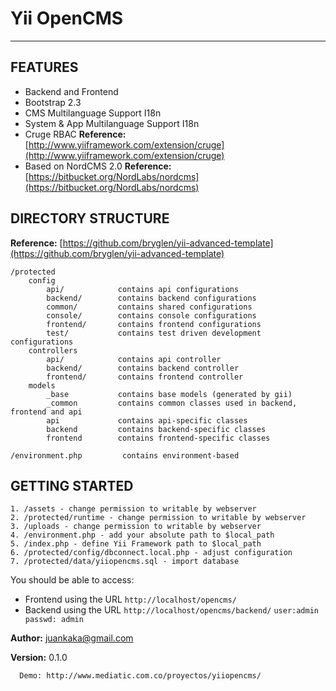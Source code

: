 # Yii OpenCMS #
-------------------

FEATURES
-------------------
* Backend and Frontend
* Bootstrap 2.3
* CMS Multilanguage Support I18n
* System & App Multilanguage Support I18n
* Cruge RBAC **Reference:** [http://www.yiiframework.com/extension/cruge](http://www.yiiframework.com/extension/cruge)
* Based on NordCMS 2.0 **Reference:** [https://bitbucket.org/NordLabs/nordcms](https://bitbucket.org/NordLabs/nordcms)


DIRECTORY STRUCTURE
-------------------
**Reference:** [https://github.com/bryglen/yii-advanced-template](https://github.com/bryglen/yii-advanced-template)

```
/protected
    config
        api/            contains api configurations
        backend/        contains backend configurations
        common/         contains shared configurations
        console/        contains console configurations
        frontend/       contains frontend configurations
        test/           contains test driven development configurations
    controllers
        api/            contains api controller
        backend/        contains backend controller
        frontend/       contains frontend controller
    models
        _base           contains base models (generated by gii)
        _common         contains common classes used in backend, frontend and api
        api             contains api-specific classes
        backend         contains backend-specific classes
        frontend        contains frontend-specific classes

/environment.php         contains environment-based
```

GETTING STARTED
---------------

    1. /assets - change permission to writable by webserver
    2. /protected/runtime - change permission to writable by webserver
    3. /uploads - change permission to writable by webserver
    4. /environment.php - add your absolute path to $local_path
    5. /index.php - define Yii Framework path to $local_path
    6. /protected/config/dbconnect.local.php - adjust configuration
    7. /protected/data/yiiopencms.sql - import database

You should be able to access:

* Frontend using the URL `http://localhost/opencms/`
* Backend using the URL `http://localhost/opencms/backend/` `user:admin passwd: admin`

**Author:** juankaka@gmail.com

**Version:** 0.1.0

      Demo: http://www.mediatic.com.co/proyectos/yiiopencms/
